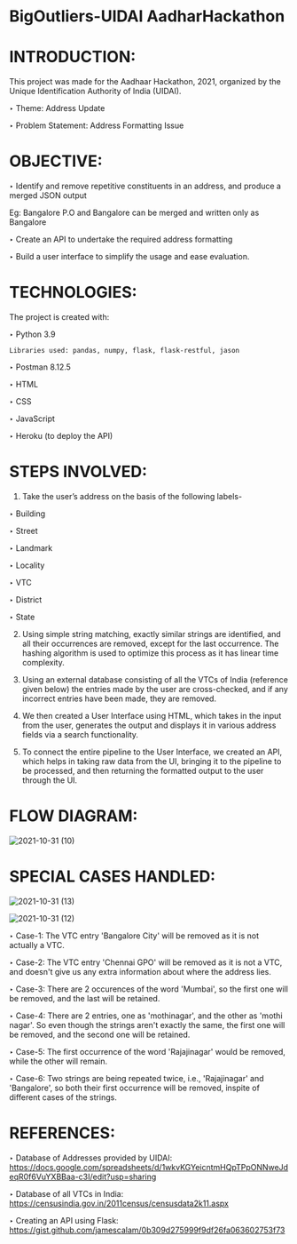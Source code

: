 # BigOutliers-UIDAI AadharHackathon
# INTRODUCTION:

This project was made for the Aadhaar Hackathon, 2021, organized by the Unique Identification Authority of India (UIDAI).

‣ Theme: Address Update

‣ Problem Statement: Address Formatting Issue


# OBJECTIVE:
‣ Identify and remove repetitive constituents in an address, and produce a merged JSON output
 
 Eg: Bangalore P.O and Bangalore can be merged and written only as Bangalore
 
 
‣ Create an API to undertake the required address formatting 

‣ Build a user interface to simplify the usage and ease evaluation.

# TECHNOLOGIES:

The project is created with:

‣ Python 3.9

    Libraries used: pandas, numpy, flask, flask-restful, jason
     
‣ Postman 8.12.5

‣ HTML

‣ CSS

‣ JavaScript

‣ Heroku (to deploy the API)


# STEPS INVOLVED:

1) Take the user’s address on the basis of the following labels-

  ‣ Building 

  ‣ Street

  ‣ Landmark 

  ‣ Locality

  ‣ VTC

  ‣ District

  ‣ State

2) Using simple string matching, exactly similar strings are identified, and all their occurrences are removed, except for the last occurrence. The hashing algorithm is used to optimize this process as it has linear time complexity. 

3) Using an external database consisting of all the VTCs of India (reference given below) the entries made by the user are cross-checked, and if any incorrect entries have been made, they are removed. 


4) We then created a User Interface using HTML, which takes in the input from the user, generates the output and displays it in various address fields via a search functionality. 


5) To connect the entire pipeline to the User Interface, we created an API, which helps in taking raw data from the UI, bringing it to the pipeline to be processed, and then returning the formatted output to the user through the UI. 

# FLOW DIAGRAM:



![2021-10-31 (10)](https://user-images.githubusercontent.com/86941433/139588278-fe4515f4-c86e-410c-8d5c-e702054c6ea9.png)

# SPECIAL CASES HANDLED:

![2021-10-31 (13)](https://user-images.githubusercontent.com/86941433/139593496-5acbad7d-acf0-407e-9a34-0f4792b95343.png)


![2021-10-31 (12)](https://user-images.githubusercontent.com/86941433/139593491-4992f55d-cebd-4410-b27e-1773a14b085e.png)



‣ Case-1: The VTC entry 'Bangalore City' will be removed as it is not actually a VTC.


‣ Case-2: The VTC entry 'Chennai GPO' will be removed as it is not a VTC, and doesn't give us any extra information about where the address lies.


‣ Case-3: There are 2 occurences of the word 'Mumbai', so the first one will be removed, and the last will be retained.


‣ Case-4: There are 2 entries, one as 'mothinagar', and the other as 'mothi nagar'. So even though the strings aren't exactly the same, the first one will be removed, and the second one will be retained.


‣ Case-5: The first occurrence of the word 'Rajajinagar' would be removed, while the other will remain.


‣ Case-6: Two strings are being repeated twice, i.e., 'Rajajinagar' and 'Bangalore', so both their first occurrence will be removed, inspite of different cases of the strings.

# REFERENCES: 
‣ Database of Addresses provided by UIDAI: https://docs.google.com/spreadsheets/d/1wkvKGYeicntmHQpTPpONNweJdeqR0f6VuYXBBaa-c3I/edit?usp=sharing

‣ Database of all VTCs in India: https://censusindia.gov.in/2011census/censusdata2k11.aspx

‣ Creating an API using Flask: https://gist.github.com/jamescalam/0b309d275999f9df26fa063602753f73

